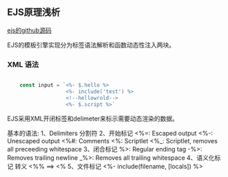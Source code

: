 ## EJS原理浅析

[ejs的github源码](https://github.com/mde/ejs)

EJS的模板引擎实现分为标签语法解析和函数动态性注入两块。

### XML 语法

```js

    const input = `<%- $.hello %>
                   <%- include('test') %>
                   <!--hellowrold-->
                   <%- $.script %>`

```


EJS采用XML开闭标签和delimeter来标示需要动态渲染的数据。

基本的语法:
1、Delimiters 分割符
2、开始标记
    <%=: Escaped output
    <%-: Unescaped output
    <%#: Comments
    <%: Scriptlet
    <%_: Scriptlet, removes all preceeding whitespace
3、闭合标记
    %>: Regular ending tag
    -%>: Removes trailing newline
    _%>: Removes all trailing whitespace
4、语义化标记
    转义 <%% ==> <%
5、文件标记
    <%- include(filename, [locals]) %>


###

